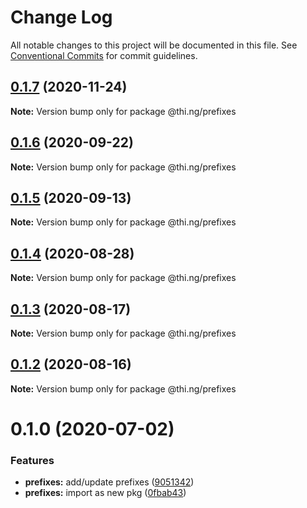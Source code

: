 # Change Log

All notable changes to this project will be documented in this file.
See [Conventional Commits](https://conventionalcommits.org) for commit guidelines.

## [0.1.7](https://github.com/thi-ng/umbrella/compare/@thi.ng/prefixes@0.1.6...@thi.ng/prefixes@0.1.7) (2020-11-24)

**Note:** Version bump only for package @thi.ng/prefixes





## [0.1.6](https://github.com/thi-ng/umbrella/compare/@thi.ng/prefixes@0.1.5...@thi.ng/prefixes@0.1.6) (2020-09-22)

**Note:** Version bump only for package @thi.ng/prefixes





## [0.1.5](https://github.com/thi-ng/umbrella/compare/@thi.ng/prefixes@0.1.4...@thi.ng/prefixes@0.1.5) (2020-09-13)

**Note:** Version bump only for package @thi.ng/prefixes





## [0.1.4](https://github.com/thi-ng/umbrella/compare/@thi.ng/prefixes@0.1.3...@thi.ng/prefixes@0.1.4) (2020-08-28)

**Note:** Version bump only for package @thi.ng/prefixes





## [0.1.3](https://github.com/thi-ng/umbrella/compare/@thi.ng/prefixes@0.1.2...@thi.ng/prefixes@0.1.3) (2020-08-17)

**Note:** Version bump only for package @thi.ng/prefixes





## [0.1.2](https://github.com/thi-ng/umbrella/compare/@thi.ng/prefixes@0.1.1...@thi.ng/prefixes@0.1.2) (2020-08-16)

**Note:** Version bump only for package @thi.ng/prefixes





# 0.1.0 (2020-07-02)


### Features

* **prefixes:** add/update prefixes ([9051342](https://github.com/thi-ng/umbrella/commit/905134278b6a9d832669f2007b48142718ee964c))
* **prefixes:** import as new pkg ([0fbab43](https://github.com/thi-ng/umbrella/commit/0fbab43c9acbd89f01615672cadd964df7f9a5a3))
